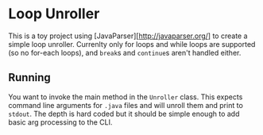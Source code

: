 # Loop Unroller
This is a toy project using [JavaParser][http://javaparser.org/] to create a
simple loop unroller. Currenlty only for loops and while loops are supported (so
no for-each loops), and `break`s and `continue`s aren't handled either.

## Running
You want to invoke the main method in the `Unroller` class. This expects command
line arguments for `.java` files and will unroll them and print to `stdout`. The
depth is hard coded but it should be simple enough to add basic arg processing
to the CLI.
